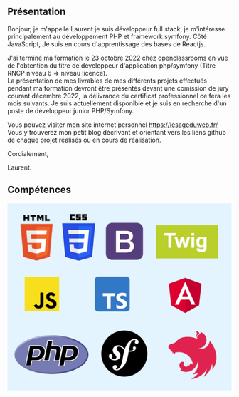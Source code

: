 <h2>Présentation</h2>

<p>Bonjour, je m'appelle Laurent je suis développeur full stack, je m'intéresse principalement au développement PHP et framework symfony.
Côté JavaScript, Je suis en cours d'apprentissage des bases de Reactjs.

J'ai terminé ma formation le 23 octobre 2022 chez openclassrooms en vue de l'obtention du titre de développeur d'application php/symfony (Titre RNCP niveau 6 => niveau licence).<br>
La présentation de mes livrables de mes différents projets effectués pendant ma formation devront être présentés devant une comission de jury courant décembre 2022, la délivrance du certificat professionnel ce fera les mois suivants.
Je suis actuellement disponible et je suis en recherche d'un poste de développeur junior PHP/Symfony.

Vous pouvez visiter mon site internet personnel https://lesageduweb.fr/ <br>
Vous y trouverez mon petit blog décrivant et orientant vers les liens github de chaque projet réalisés ou en cours de réalisation.</p>

Cordialement,

Laurent.


<h2>Compétences</h2>

<img src="https://github.com/laurent-66/img/blob/main/Image-skills-github.png">
